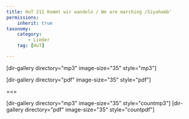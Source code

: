 ```yaml
---
title: HuT 211 Kommt wir wandeln / We are marching /Siyahamb'
permissions:
    inherit: true
taxonomy:
    category:
        - Lieder
    tag: [HuT]

---
```


[dir-gallery directory="mp3" image-size="35" style="mp3"]

[dir-gallery directory="pdf" image-size="35" style="pdf"]

===

[dir-gallery directory="mp3" image-size="35" style="countmp3"]
[dir-gallery directory="pdf" image-size="35" style="countpdf"]